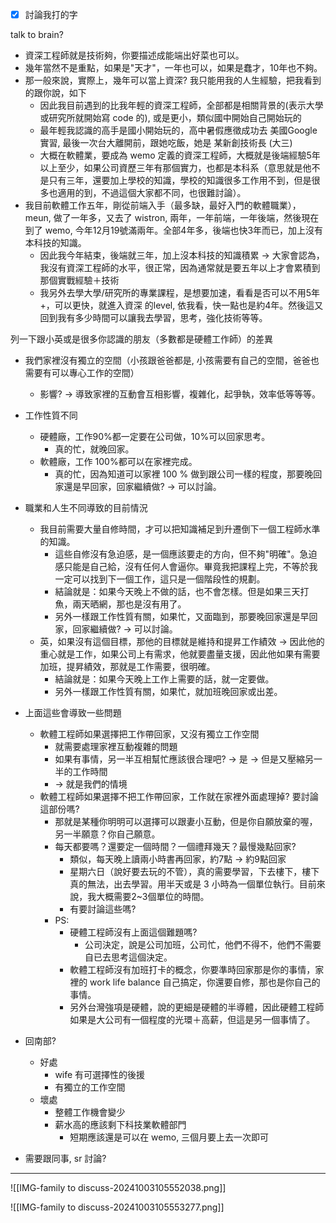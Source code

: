 






- [x] 討論我打的字


talk to brain?


- 資深工程師就是技術夠，你要描述成能端出好菜也可以。
- 幾年當然不是重點，如果是"天才"，一年也可以，如果是蠢才，10年也不夠。
- 那一般來說，實際上，幾年可以當上資深? 我只能用我的人生經驗，把我看到的跟你說，如下
	- 因此我目前遇到的比我年輕的資深工程師，全部都是相關背景的(表示大學或研究所就開始寫 code 的), 或是更小，類似國中開始自己開始玩的
	- 最年輕我認識的高手是國小開始玩的，高中暑假應徵成功去 美國Google 實習, 最後一次台大離開前，跟她吃飯，她是 某新創技術長 (大三)
	- 大概在軟體業，要成為 wemo 定義的資深工程師，大概就是後端經驗5年以上至少，如果公司資歷三年有那個實力，也都是本科系（意思就是他不是只有三年，還要加上學校的知識，學校的知識很多工作用不到，但是很多也適用的到，不過這個大家都不同，也很難討論）。
- 我目前軟體工作五年，剛從前端入手（最多缺，最好入門的軟體職業），meun, 做了一年多，又去了 wistron, 兩年，一年前端，一年後端，然後現在到了 wemo, 今年12月19號滿兩年。全部4年多，後端也快3年而已，加上沒有本科技的知識。
	- 因此我今年結束，後端就三年，加上沒本科技的知識積累 -> 大家會認為，我沒有資深工程師的水平，很正常，因為通常就是要五年以上才會累積到那個實戰經驗＋技術
	- 我另外去學大學/研究所的專業課程，是想要加速，看看是否可以不用5年+，可以更快，就進入資深 的level, 依我看，快一點也是約4年。然後這又回到我有多少時間可以讓我去學習，思考，強化技術等等。




列一下跟小英或是很多你認識的朋友（多數都是硬體工作師）的差異
- 我們家裡沒有獨立的空間（小孩跟爸爸都是, 小孩需要有自己的空間，爸爸也需要有可以專心工作的空間）
	- 影響? -> 導致家裡的互動會互相影響，複雜化，起爭執，效率低等等等。
- 工作性質不同
	- 硬體廠，工作90%都一定要在公司做，10%可以回家思考。
		- 真的忙，就晚回家。
	- 軟體廠，工作 100%都可以在家裡完成。
		- 真的忙，因為知道可以家裡 100 % 做到跟公司一樣的程度，那要晚回家還是早回家，回家繼續做? -> 可以討論。
- 職業和人生不同導致的目前情況
	- 我目前需要大量自修時間，才可以把知識補足到升遷倒下一個工程師水準的知識。
		- 這些自修沒有急迫感，是一個應該要走的方向，但不夠"明確"。急迫感只能是自己給，沒有任何人會逼你。畢竟我把課程上完，不等於我一定可以找到下一個工作，這只是一個階段性的規劃。
		- 結論就是：如果今天晚上不做的話，也不會怎樣。但是如果三天打魚，兩天晒網，那也是沒有用了。
		- 另外一樣跟工作性質有關，如果忙，又面臨到，那要晚回家還是早回家，回家繼續做? -> 可以討論。
	- 英，如果沒有這個目標，那他的目標就是維持和提昇工作績效 -> 因此他的重心就是工作，如果公司上有需求，他就要盡量支援，因此他如果有需要加班，提昇績效，那就是工作需要，很明確。
		- 結論就是：如果今天晚上工作上需要的話，就一定要做。
		- 另外一樣跟工作性質有關，如果忙，就加班晚回家或出差。



- 上面這些會導致一些問題
	- 軟體工程師如果選擇把工作帶回家，又沒有獨立工作空間 
		- 就需要處理家裡互動複雜的問題
		- 如果有事情，另一半互相幫忙應該很合理吧? -> 是 ->  但是又壓縮另一半的工作時間
		- -> 就是我們的情境
	- 軟體工程師如果選擇不把工作帶回家，工作就在家裡外面處理掉? 要討論這部份嗎?
		- 那就是某種你明明可以選擇可以跟妻小互動，但是你自願放棄的喔，另一半願意？你自己願意。
		- 每天都要嗎？還要定一個時間？一個禮拜幾天？最慢幾點回家?
			- 類似，每天晚上讀兩小時書再回家，約7點 -> 約9點回家
			- 星期六日（說好要去玩的不管），真的需要學習，下去樓下，樓下真的無法，出去學習。用半天或是 3 小時為一個單位執行。目前來說，我大概需要2~3個單位的時間。
			- 有要討論這些嗎?
		- PS:
			- 硬體工程師沒有上面這個難題嗎? 
				- 公司決定，說是公司加班，公司忙，他們不得不，他們不需要自已去思考這個決定。
			- 軟體工程師沒有加班打卡的概念，你要準時回家那是你的事情，家裡的 work life balance 自己搞定，你還要自修，那也是你自己的事情。
			- 另外台灣強項是硬體，說的更細是硬體的半導體，因此硬體工程師如果是大公司有一個程度的光環＋高薪，但這是另一個事情了。






- 回南部?
	- 好處
		- wife 有可選擇性的後援
		- 有獨立的工作空間
	- 壞處
		- 整體工作機會變少
		- 薪水高的應該剩下科技業軟體部門
			- 短期應該還是可以在 wemo, 三個月要上去一次即可





- 需要跟同事, sr 討論?





---




![[IMG-family to discuss-20241003105552038.png]]





![[IMG-family to discuss-20241003105553277.png]]


